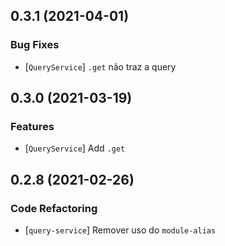 ## 0.3.1 (2021-04-01)


### Bug Fixes

* [`QueryService`] `.get` não traz a query

## 0.3.0 (2021-03-19)


### Features

* [`QueryService`] Add `.get`

## 0.2.8 (2021-02-26)


### Code Refactoring

* [`query-service`] Remover uso do `module-alias`
